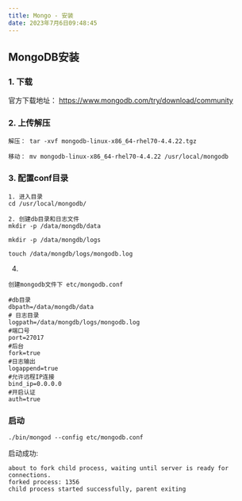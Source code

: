 ```yaml
---
title: Mongo - 安装
date: 2023年7月6日09:48:45
---
```

## MongoDB安装



### 1. 下载

官方下载地址： https://www.mongodb.com/try/download/community



### 2. 上传解压



```
解压： tar -xvf mongodb-linux-x86_64-rhel70-4.4.22.tgz

移动： mv mongodb-linux-x86_64-rhel70-4.4.22 /usr/local/mongodb
```



###  3. 配置conf目录



```
1. 进入目录  
cd /usr/local/mongodb/

2. 创建db目录和日志文件
mkdir -p /data/mongdb/data

mkdir -p /data/mongdb/logs

touch /data/mongdb/logs/mongodb.log
```

 4. 

    创建mongodb文件下 etc/mongodb.conf

```
#db目录
dbpath=/data/mongdb/data
# 日志目录
logpath=/data/mongdb/logs/mongodb.log
#端口号
port=27017
#后台
fork=true
#日志输出
logappend=true
#允许远程IP连接
bind_ip=0.0.0.0
#开启认证
auth=true
```



### 启动

```
./bin/mongod --config etc/mongodb.conf 
```

启动成功: 

```
about to fork child process, waiting until server is ready for connections.
forked process: 1356
child process started successfully, parent exiting
```






